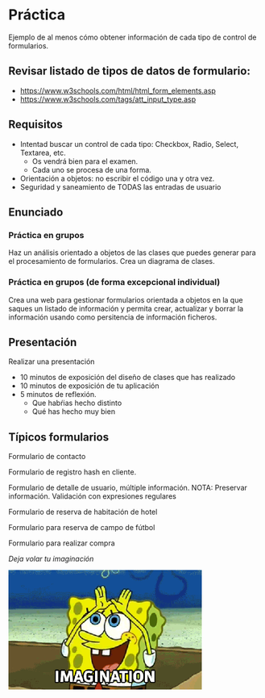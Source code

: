# Práctica

Ejemplo de al menos cómo obtener información de cada tipo de control de formularios.

## Revisar listado de tipos de datos de formulario:

- https://www.w3schools.com/html/html_form_elements.asp
- https://www.w3schools.com/tags/att_input_type.asp


## Requisitos

- Intentad buscar un control de cada tipo: Checkbox, Radio, Select, Textarea, etc.
  - Os vendrá bien para el examen.
  - Cada uno se procesa de una forma.
- Orientación a objetos: no escribir el código una y otra vez.
- Seguridad y saneamiento de TODAS las entradas de usuario

## Enunciado

### Práctica en grupos

Haz un análisis orientado a objetos de las clases que puedes generar para el procesamiento de formularios. Crea un diagrama de clases.

### Práctica en grupos (de forma excepcional individual)

Crea una web para gestionar formularios orientada a objetos en la que saques un listado de información y permita crear, actualizar y borrar la información usando como persitencia de información ficheros.

## Presentación

Realizar una presentación

- 10 minutos de exposición del diseño de clases que has realizado
- 10 minutos de exposición de tu aplicación
- 5 minutos de reflexión.
  - Que habŕias hecho distinto
  - Qué has hecho muy bien

## Típicos formularios

Formulario de contacto

Formulario de registro hash en cliente.

Formulario de detalle de usuario, múltiple información.
NOTA: Preservar información. Validación con expresiones regulares

Formulario de reserva de habitación de hotel

Formulario para reserva de campo de fútbol

Formulario para realizar compra

*Deja volar tu imaginación*

![imaginación](./bob.gif)